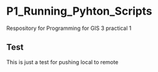 # P1_Running_Pyhton_Scripts
Respository  for Programming for GIS 3 practical 1

## Test
This is just a test for pushing local to remote